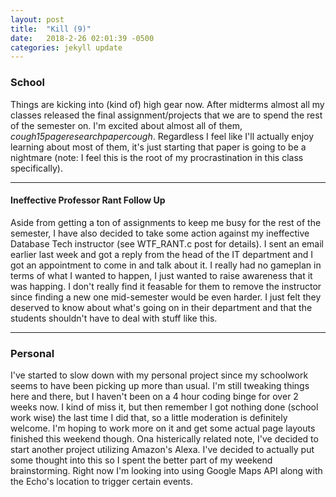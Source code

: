 ```yaml
---
layout: post
title:  "Kill (9)"
date:   2018-2-26 02:01:39 -0500
categories: jekyll update
---
```


### School
Things are kicking into (kind of) high gear now. After midterms almost all my classes released the final assignment/projects that we are to spend the rest of the semester on. I'm excited about almost all of them, *cough15pageresearchpapercough*. Regardless I feel like I'll actually enjoy learning about most of them, it's just starting that paper is going to be a nightmare (note: I feel this is the root of my procrastination in this class specifically).

---

#### Ineffective Professor Rant Follow Up
Aside from getting a ton of assignments to keep me busy for the rest of the semester, I have also decided to take some action against my ineffective Database Tech instructor (see WTF_RANT.c post for details). I sent an email earlier last week and got a reply from the head of the IT department and I got an appointment to come in and talk about it. I really had no gameplan in terms of what I wanted to happen, I just wanted to raise awareness that it was happing. I don't really find it feasable for them to remove the instructor since finding a new one mid-semester would be even harder. I just felt they deserved to know about what's going on in their department and that the students shouldn't have to deal with stuff like this.

---

### Personal
I've started to slow down with my personal project since my schoolwork seems to have been picking up more than usual. I'm still tweaking things here and there, but I haven't been on a 4 hour coding binge for over 2 weeks now. I kind of miss it, but then remember I got nothing done (school work wise) the last time I did that, so a little moderation is definitely welcome. I'm hoping to work more on it and get some actual page layouts finished this weekend though. Ona histerically related note, I've decided to start another project utilizing Amazon's Alexa. I've decided to actually put some thought into this so I spent the better part of my weekend brainstorming. Right now I'm looking into using Google Maps API along with the Echo's location to trigger certain events. 
